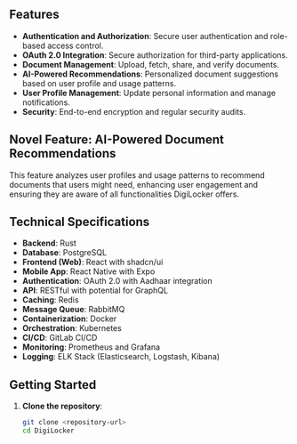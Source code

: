 ## Features
- **Authentication and Authorization**: Secure user authentication and role-based access control.
- **OAuth 2.0 Integration**: Secure authorization for third-party applications.
- **Document Management**: Upload, fetch, share, and verify documents.
- **AI-Powered Recommendations**: Personalized document suggestions based on user profile and usage patterns.
- **User Profile Management**: Update personal information and manage notifications.
- **Security**: End-to-end encryption and regular security audits.

## Novel Feature: AI-Powered Document Recommendations
This feature analyzes user profiles and usage patterns to recommend documents that users might need, enhancing user engagement and ensuring they are aware of all functionalities DigiLocker offers.

## Technical Specifications
- **Backend**: Rust
- **Database**: PostgreSQL
- **Frontend (Web)**: React with shadcn/ui
- **Mobile App**: React Native with Expo
- **Authentication**: OAuth 2.0 with Aadhaar integration
- **API**: RESTful with potential for GraphQL
- **Caching**: Redis
- **Message Queue**: RabbitMQ
- **Containerization**: Docker
- **Orchestration**: Kubernetes
- **CI/CD**: GitLab CI/CD
- **Monitoring**: Prometheus and Grafana
- **Logging**: ELK Stack (Elasticsearch, Logstash, Kibana)

## Getting Started
1. **Clone the repository**:
   ```bash
   git clone <repository-url>
   cd DigiLocker
